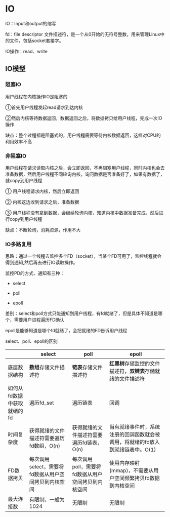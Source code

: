 # IO

IO：Input和output的缩写

fd：file descriptor 文件描述符，是一个从0开始的无符号整数，用来管理Linux中的文件，包括socket套接字。

IO操作：read、write

## IO模型



### 阻塞IO

用户线程在内核操作IO是阻塞的

①首先用户线程发起read请求到达内核

②然后内核等待数据返回，数据返回之后，将数据拷贝给用户线程，完成一次IO操作

缺点：整个过程都是阻塞式的，用户线程需要等待内核数据返回，这样对CPU的利用效率不高

### 非阻塞IO

用户线程在请求读取内核之后，会立即返回，不再阻塞用户线程，同时内核也会去准备数据，然后用户线程不同轮询内核，询问数据是否准备好了，如果有数据了，就copy到用户线程

① 用户线程请求内核，然后立即返回

② 内核这边收到请求之后，准备数据

③ 用户线程没有拿到数据，会继续轮询内核，知道内核中数据准备完成，然后进行copy到用户线程

缺点：不断轮询，消耗资源，作用不大

### IO多路复用

思路：通过一个线程去监控多个FD（socket），当某个FD可用了，监控线程就会得到通知,然后再去进行IO读取操作。

监控PD的方式、通知有三种：

* select

* poll

* epoll

差别：select和poll方式只能通知到用户线程，有fd就绪了，但是具体不知道是哪个，需要用户进程遍历FD确认

epoll是能够知道是哪个fd就绪了，会把就绪的FD告诉用户线程

select、poll、epoll的区别

|                            | select                                               | poll                                               | epoll                                                        |
| -------------------------- | ---------------------------------------------------- | -------------------------------------------------- | ------------------------------------------------------------ |
| 底层数据结构               | **数组**存储文件描述符                               | **链表**存储文件描述符                             | **红黑树**存储监控的文件描述符，**双链表**存储就绪的文件描述符 |
| 如何从fd数据中获取就绪的fd | 遍历fd_set                                           | 遍历链表                                           | 回调                                                         |
| 时间复杂度                 | 获得就绪的文件描述符需要遍历fd数组，O(n)             | 获得就绪的文件描述符需要遍历fd链表，O(n)           | 当有就绪事件时，系统注册的回调函数就会被调用，将就绪的fd放入到就绪链表中。O(1) |
| FD数据拷贝                 | 每次调用select，需要将fd数据从用户空间拷贝到内核空间 | 每次调用poll，需要将fd数据从用户空间拷贝到内核空间 | 使用内存映射(mmap)，不需要从用户空间频繁拷贝fd数据到内核空间 |
| 最大连接数                 | 有限制，一般为1024                                   | 无限制                                             | 无限制                                                       |